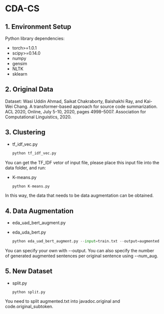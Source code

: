 # CDA-CS

## 1. Environment Setup

Python library dependencies:
- torch>=1.0.1
- scipy>=0.14.0
- numpy
- gensim
- NLTK
- sklearn

## 2. Original Data
Dataset:
Wasi Uddin Ahmad, Saikat Chakraborty, Baishakhi Ray, and Kai-Wei Chang. A transformer-based approach for source code summarization. ACL 2020, Online, July 5-10, 2020, pages 4998–5007. Association for Computational Linguistics, 2020.

## 3. Clustering

- tf_idf_vec.py

  ```python
  python tf_idf_vec.py 
  ```

You can get the TF_IDF vetor of input file, please place this input file into the data folder, and run:

- K-means.py

  ```python
  python K-means.py 
  ```

In this way, the data that needs to be data augmentation can be obtained.

## 4. Data Augmentation

- eda_uad_bert_augment.py
- eda_uda_bert.py

  ```python
  python eda_uad_bert_augment.py --input=train.txt --output=augmented.txt --num_aug=20
  ```

You can specify your own with --output. You can also specify the number of generated augmented sentences per original sentence using --num_aug.

## 5. New Dataset

- split.py

  ```
  python split.py
  ```

You need to split augmented.txt into javadoc.original and code.original_subtoken.
